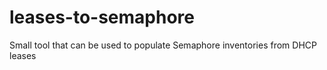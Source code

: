 # leases-to-semaphore
Small tool that can be used to populate Semaphore inventories from DHCP leases

